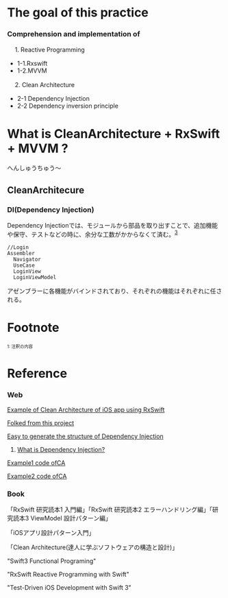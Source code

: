 
#  The goal of this practice
### Comprehension and implementation of

　   1. Reactive Programming
    
 - 1-1.Rxswift
 - 1-2.MVVM
   
　   2. Clean Architecture
    
 - 2-1 Dependency Injection  
 - 2-2 Dependency inversion principle


  
# What is CleanArchitecture + RxSwift + MVVM ?

へんしゅうちゅう〜

## CleanArchitecure

### DI(Dependency Injection) 
Dependency Injectionでは、モジュールから部品を取り出すことで、追加機能や保守、テストなどの時に、余分な工数がかからなくて済む。<sup><a href="#1">3</a></sup>
```
//Login
Assembler
  Navigator
  UseCase
  LoginView
  LoginViewModel
```
アゼンブラーに各機能がバインドされており、それぞれの機能はそれぞれに任される。


# Footnote
<span id="3" style="font-size:x-small">1: 注釈の内容</span>


# Reference

### Web
[Example of Clean Architecture of iOS app using RxSwift](https://github.com/sergdort/CleanArchitectureRxSwift)

[Folked from this project](https://github.com/tuan188/MGCleanArchitecture)

[Easy to generate the structure of Dependency Injection](https://github.com/tuan188/MGiGen)

1. [What is Dependency Injection?](https://medium.com/makingtuenti/dependency-injection-in-swift-part-1-236fddad144a)

[Example1 code ofCA](https://github.com/peaks-cc/iOS_architecture_samplecode)

[Example2 code ofCA](https://github.com/koutalou/iOS-CleanArchitecture)

### Book
「RxSwift 研究読本1 入門編」「RxSwift 研究読本2 エラーハンドリング編」「研究読本3 ViewModel 設計パターン編」　

「iOSアプリ設計パターン入門」

「Clean Architecture(達人に学ぶソフトウェアの構造と設計)」

"Swift3 Functional Programing"

"RxSwift Reactive Programming with Swift"

"Test-Driven iOS Development with Swift 3"

